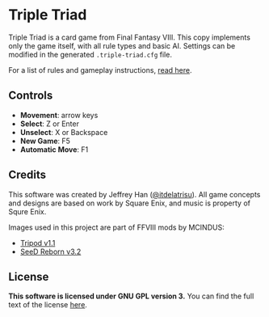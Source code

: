 # Triple Triad
Triple Triad is a card game from Final Fantasy VIII.  This copy implements only
the game itself, with all rule types and basic AI.  Settings can be modified in
the generated `.triple-triad.cfg` file.

For a list of rules and gameplay instructions,
[read here](http://finalfantasy.wikia.com/wiki/Triple_Triad).

## Controls
 * **Movement**: arrow keys
 * **Select**: Z or Enter
 * **Unselect**: X or Backspace
 * **New Game**: F5
 * **Automatic Move**: F1

## Credits
This software was created by Jeffrey Han 
([@itdelatrisu](https://github.com/itdelatrisu/)).  All game concepts and
designs are based on work by Square Enix, and music is property of Squre Enix.

Images used in this project are part of FFVIII mods by MCINDUS:
 * [Tripod v1.1](http://forums.qhimm.com/index.php?topic=15301.0)
 * [SeeD Reborn v3.2](http://forums.qhimm.com/index.php?topic=15320.0)

## License
**This software is licensed under GNU GPL version 3.**
You can find the full text of the license [here](LICENSE).